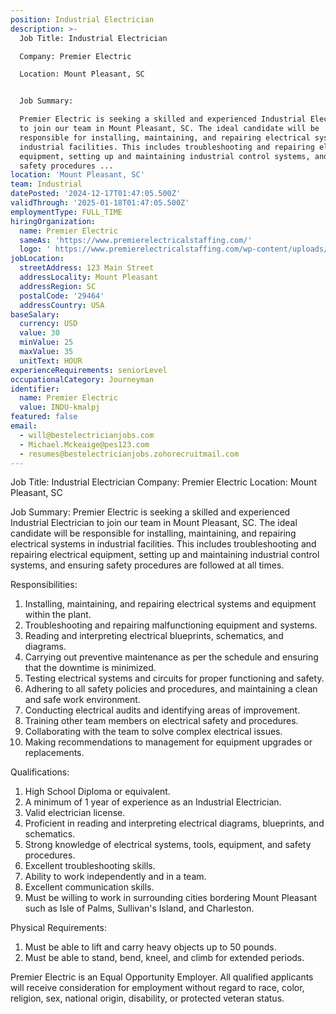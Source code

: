 ```yaml
---
position: Industrial Electrician
description: >-
  Job Title: Industrial Electrician

  Company: Premier Electric

  Location: Mount Pleasant, SC


  Job Summary:

  Premier Electric is seeking a skilled and experienced Industrial Electrician
  to join our team in Mount Pleasant, SC. The ideal candidate will be
  responsible for installing, maintaining, and repairing electrical systems in
  industrial facilities. This includes troubleshooting and repairing electrical
  equipment, setting up and maintaining industrial control systems, and ensuring
  safety procedures ...
location: 'Mount Pleasant, SC'
team: Industrial
datePosted: '2024-12-17T01:47:05.500Z'
validThrough: '2025-01-18T01:47:05.500Z'
employmentType: FULL_TIME
hiringOrganization:
  name: Premier Electric
  sameAs: 'https://www.premierelectricalstaffing.com/'
  logo: ' https://www.premierelectricalstaffing.com/wp-content/uploads/2020/05/Premier-Electrical-Staffing-logo.png'
jobLocation:
  streetAddress: 123 Main Street
  addressLocality: Mount Pleasant
  addressRegion: SC
  postalCode: '29464'
  addressCountry: USA
baseSalary:
  currency: USD
  value: 30
  minValue: 25
  maxValue: 35
  unitText: HOUR
experienceRequirements: seniorLevel
occupationalCategory: Journeyman
identifier:
  name: Premier Electric
  value: INDU-kmalpj
featured: false
email:
  - will@bestelectricianjobs.com
  - Michael.Mckeaige@pes123.com
  - resumes@bestelectricianjobs.zohorecruitmail.com
---
```




Job Title: Industrial Electrician
Company: Premier Electric
Location: Mount Pleasant, SC

Job Summary:
Premier Electric is seeking a skilled and experienced Industrial Electrician to join our team in Mount Pleasant, SC. The ideal candidate will be responsible for installing, maintaining, and repairing electrical systems in industrial facilities. This includes troubleshooting and repairing electrical equipment, setting up and maintaining industrial control systems, and ensuring safety procedures are followed at all times. 

Responsibilities:

1. Installing, maintaining, and repairing electrical systems and equipment within the plant.
2. Troubleshooting and repairing malfunctioning equipment and systems.
3. Reading and interpreting electrical blueprints, schematics, and diagrams.
4. Carrying out preventive maintenance as per the schedule and ensuring that the downtime is minimized.
5. Testing electrical systems and circuits for proper functioning and safety.
6. Adhering to all safety policies and procedures, and maintaining a clean and safe work environment.
7. Conducting electrical audits and identifying areas of improvement.
8. Training other team members on electrical safety and procedures.
9. Collaborating with the team to solve complex electrical issues.
10. Making recommendations to management for equipment upgrades or replacements.

Qualifications:

1. High School Diploma or equivalent.
2. A minimum of 1 year of experience as an Industrial Electrician.
3. Valid electrician license.
4. Proficient in reading and interpreting electrical diagrams, blueprints, and schematics.
5. Strong knowledge of electrical systems, tools, equipment, and safety procedures.
6. Excellent troubleshooting skills.
7. Ability to work independently and in a team.
8. Excellent communication skills.
9. Must be willing to work in surrounding cities bordering Mount Pleasant such as Isle of Palms, Sullivan's Island, and Charleston.

Physical Requirements:

1. Must be able to lift and carry heavy objects up to 50 pounds.
2. Must be able to stand, bend, kneel, and climb for extended periods.

Premier Electric is an Equal Opportunity Employer. All qualified applicants will receive consideration for employment without regard to race, color, religion, sex, national origin, disability, or protected veteran status.

